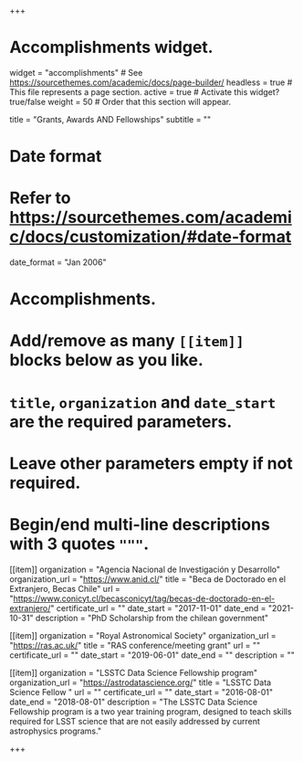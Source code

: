 +++
# Accomplishments widget.
widget = "accomplishments"  # See https://sourcethemes.com/academic/docs/page-builder/
headless = true  # This file represents a page section.
active = true  # Activate this widget? true/false
weight = 50  # Order that this section will appear.

title = "Grants, Awards AND Fellowships"
subtitle = ""

# Date format
#   Refer to https://sourcethemes.com/academic/docs/customization/#date-format
date_format = "Jan 2006"

# Accomplishments.
#   Add/remove as many `[[item]]` blocks below as you like.
#   `title`, `organization` and `date_start` are the required parameters.
#   Leave other parameters empty if not required.
#   Begin/end multi-line descriptions with 3 quotes `"""`.

[[item]]
  organization = "Agencia Nacional de Investigación y Desarrollo"
  organization_url = "https://www.anid.cl/"
  title = "Beca de Doctorado en el Extranjero, Becas Chile"
  url = "https://www.conicyt.cl/becasconicyt/tag/becas-de-doctorado-en-el-extranjero/"
  certificate_url = ""
  date_start = "2017-11-01"
  date_end = "2021-10-31"
  description = "PhD Scholarship from the chilean government"

[[item]]
  organization = "Royal Astronomical Society"
  organization_url = "https://ras.ac.uk/"
  title = "RAS conference/meeting grant"
  url = ""
  certificate_url = ""
  date_start = "2019-06-01"
  date_end = ""
  description = ""
  
[[item]]
  organization = "LSSTC Data Science Fellowship program"
  organization_url = "https://astrodatascience.org/"
  title = "LSSTC Data Science Fellow "
  url = ""
  certificate_url = ""
  date_start = "2016-08-01"
  date_end = "2018-08-01"
  description = "The LSSTC Data Science Fellowship program is a two year training program, designed to teach skills required for LSST science that are not easily addressed by current astrophysics programs."

+++
